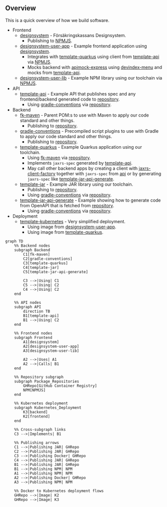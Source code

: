 ## Overview

This is a quick overview of how we build software.

- Frontend
  - [designsystem](https://github.com/Forsakringskassan/designsystem) - Försäkringskassans Designsystem.
    - Publishing to [NPMJS](https://www.npmjs.com/org/forsakringskassan).
  - [designsystem-user-app](https://github.com/Forsakringskassan/designsystem-user-app) - Example frontend application using [designsystem](https://github.com/Forsakringskassan/designsystem).
    - Integrates with [template-quarkus](https://github.com/Forsakringskassan/template-quarkus) using client from [template-api](https://github.com/Forsakringskassan/template-api) via [NPMJS](https://www.npmjs.com/org/forsakringskassan).
    - Mocks backend with [apimock-express](https://github.com/Forsakringskassan/apimock-express) using [devindex-menu](https://github.com/Forsakringskassan/devindex-menu) and mocks from [template-api](https://github.com/Forsakringskassan/template-api).
  - [designsystem-user-lib](https://github.com/Forsakringskassan/designsystem-user-lib) - Example NPM library using our toolchain via [NPMJS](https://www.npmjs.com/org/forsakringskassan).
- API
  - [template-api](https://github.com/Forsakringskassan/template-api) - Example API that publishes spec and any frontend/backend generated code to [repository](https://github.com/Forsakringskassan/repository).
    - Using [gradle-conventions](https://github.com/Forsakringskassan/gradle-conventions) via [repository](https://github.com/Forsakringskassan/repository).
- Backend
  - [fk-maven](https://github.com/Forsakringskassan/fk-maven) - Parent POM:s to use with Maven to apply our code standard and other things.
    - Publishing to [repository](https://github.com/Forsakringskassan/repository).
  - [gradle-conventions](https://github.com/Forsakringskassan/gradle-conventions) - Precompiled script plugins to use with Gradle to apply our code standard and other things.
    - Publishing to [repository](https://github.com/Forsakringskassan/repository).
  - [template-quarkus](https://github.com/Forsakringskassan/template-quarkus) - Example Quarkus application using our toolchain.
    - Using [fk-maven](https://github.com/Forsakringskassan/fk-maven) via [repository](https://github.com/Forsakringskassan/repository).
    - Implements `jaxrs-spec` generated by [template-api](https://github.com/Forsakringskassan/template-api).
    - May call other backend apps by creating a client with [jaxrs-client-factory](https://github.com/Forsakringskassan/jaxrs-client-factory) together with `jaxrs-spec` from [api](https://github.com/Forsakringskassan/template-api) or by generating `jaxrs-spec` like [template-jar-api-generate](https://github.com/Forsakringskassan/template-jar-api-generate).
  - [template-jar](https://github.com/Forsakringskassan/template-jar) - Example JAR library using our toolchain.
    - Publishing to [repository](https://github.com/Forsakringskassan/repository).
    - Using [gradle-conventions](https://github.com/Forsakringskassan/gradle-conventions) via [repository](https://github.com/Forsakringskassan/repository).
  - [template-jar-api-generate](https://github.com/Forsakringskassan/template-jar-api-generate) - Example showing how to generate code from OpenAPI that is fetched from [repository](https://github.com/Forsakringskassan/repository).
    - Using [gradle-conventions](https://github.com/Forsakringskassan/gradle-conventions) via [repository](https://github.com/Forsakringskassan/repository).
- Deployment
  - [template-kubernetes](https://github.com/Forsakringskassan/template-kubernetes) - Very simplified deployment.
    - Using image from [designsystem-user-app](https://github.com/Forsakringskassan/designsystem-user-app).
    - Using image from [template-quarkus](https://github.com/Forsakringskassan/template-quarkus).


```mermaid
graph TD
    %% Backend nodes
    subgraph Backend
        C1[fk-maven]
        C2[gradle-conventions]
        C3[template-quarkus]
        C4[template-jar]
        C5[template-jar-api-generate]

        C3 -->|Using| C1
        C5 -->|Using| C2
        C4 -->|Using| C2
    end

    %% API nodes
    subgraph API
        direction TB
        B1[template-api]
        B1 -->|Using| C2
    end

    %% Frontend nodes
    subgraph Frontend
        A1[designsystem]
        A2[designsystem-user-app]
        A3[designsystem-user-lib]

        A2 -->|Uses| A1
        A2 -->|Calls| B1
    end

    %% Repository subgraph
    subgraph Package_Repositories
        GHRepo[GitHub Container Registry]
        NPM[NPMJS]
    end

    %% Kubernetes deployment
    subgraph Kubernetes_Deployment
        K3[backend]
        K2[frontend]
    end

    %% Cross-subgraph links
    C3 -->|Implements| B1

    %% Publishing arrows
    C1 -->|Publishing JAR| GHRepo
    C2 -->|Publishing JAR| GHRepo
    C3 -->|Publishing Docker| GHRepo
    C4 -->|Publishing JAR| GHRepo
    B1 -->|Publishing JAR| GHRepo
    B1 -->|Publishing NPM| NPM
    A1 -->|Publishing NPM| NPM
    A2 -->|Publishing Docker| GHRepo
    A3 -->|Publishing NPM| NPM

    %% Docker to Kubernetes deployment flows
    GHRepo -->|Image| K2
    GHRepo -->|Image| K3
```
